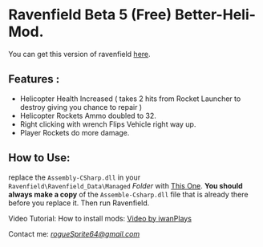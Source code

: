 Ravenfield Beta 5 (Free) Better-Heli-Mod.
===
You can get this version of ravenfield [here]().

Features :
---
- Helicopter Health Increased ( takes 2 hits from Rocket Launcher to destroy giving you chance to repair )
- Helicopter Rockets Ammo doubled to 32.
- Right clicking with wrench Flips Vehicle right way up.
- Player Rockets do more damage.

How to Use:
----
replace the `Assembly-CSharp.dll` in your `Ravenfield\Ravenfield_Data\Managed` *Folder* with [This One]().
**You should always make a copy** of the `Assemble-Csharp.dll` file that is already there before you replace it.
Then run Ravenfield.

Video Tutorial: How to install mods:
[Video by iwanPlays](https://www.youtube.com/watch?v=L-719MBClHE)

Contact me: *rogueSprite64@gmail.com*
